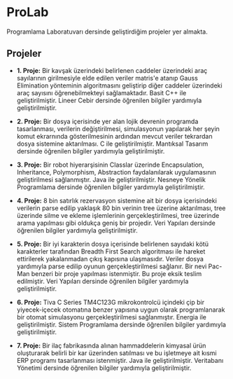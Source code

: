 # ProLab
Programlama Laboratuvarı dersinde geliştirdiğim projeler yer almakta.

## Projeler

- **1. Proje:** Bir kavşak üzerindeki belirlenen caddeler üzerindeki araç sayılarının girilmesiyle elde edilen veriler matris'e atanıp Gauss Elimination yönteminin algoritmasını geliştirip diğer caddeler üzerindeki araç sayısını öğrenebilmekteyi sağlamaktadır. Basit C++ ile geliştirilmiştir. Lineer Cebir dersinde öğrenilen bilgiler yardımıyla geliştirilmiştir.

- **2. Proje:** Bir dosya içerisinde yer alan lojik devrenin programda tasarlanması, verilerin değiştirilmesi, simulasyonun yapılarak her şeyin komut ekrarnında gösterilmesinin ardından mevcut veriler tekrardan dosya sistemine aktarılması. C ile geliştirilmiştir. Mantıksal Tasarım dersinde öğrenilen bilgiler yardımıyla geliştirilmiştir.

- **3. Proje:** Bir robot hiyerarşisinin Classlar üzerinde Encapsulation, Inheritance, Polymorphism, Abstraction faydalanılarak uygulamasının geliştirilmesi sağlanmıştır. Java ile geliştirilmiştir. Nesneye Yönelik Programlama dersinde öğrenilen bilgiler yardımıyla geliştirilmiştir.

- **4. Proje:** 8 bin satırlık rezervasyon sistemine ait bir dosya içerisindeki verilerin parse edilip yaklaşık 80 bin verinin tree üzerine aktarılması, tree üzerinde silme ve ekleme işlemlerinin gerçekleştirilmesi, tree üzerinde arama yapılması gibi oldukça geniş bir projedir. Veri Yapıları dersinde öğrenilen bilgiler yardımıyla geliştirilmiştir.

- **5. Proje:** Bir iyi karakterin dosya içerisinde belirlenen sayıdaki kötü karakterler tarafından Breadth First Search algoritması ile hareket ettirilerek yakalanmadan çıkış kapısına ulaşmasıdır. Veriler dosya yardımıyla parse edilip oyunun gerçekleştirilmesi sağlanır. Bir nevi Pac-Man benzeri bir proje yapılması istenmiştir. Bu proje eksik teslim edilmiştir. Veri Yapıları dersinde öğrenilen bilgiler yardımıyla geliştirilmiştir.

- **6. Proje:** Tiva C Series TM4C123G mikrokontrolcü içindeki çip bir yiyecek-içecek otomatına benzer yapısına uygun olarak programlanarak bir otomat simulasyonu gerçekleştirilmesi sağlanmıştır. Energia ile geliştirilmiştir. Sistem Programlama dersinde öğrenilen bilgiler yardımıyla geliştirilmiştir.

- **7. Proje:** Bir ilaç fabrikasında alınan hammaddelerin kimyasal ürün oluşturarak belirli bir kar üzerinden satılması ve bu işletmeye ait kısmi ERP programı tasarlanması istenmiştir. Java ile geliştirilmiştir. Veritabanı Yönetimi dersinde öğrenilen bilgiler yardımıyla geliştirilmiştir.